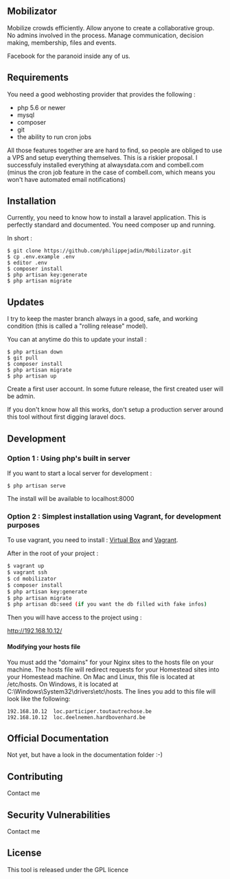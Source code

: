 ## Mobilizator

Mobilize crowds efficiently. Allow anyone to create a collaborative group. No admins involved in the process. Manage communication, decision making, membership, files and events.

Facebook for the paranoid inside any of us.

## Requirements
You need a good webhosting provider that provides the following : 
- php 5.6 or newer
- mysql
- composer
- git
- the ability to run cron jobs

All those features together are are hard to find, so people are obliged to use a VPS and setup everything themselves. This is a riskier proposal. I successfuly installed everything at alwaysdata.com and combell.com (minus the cron job feature in the case of combell.com, which means you won't have automated email notifications)



## Installation

Currently, you need to know how to install a laravel application. This is perfectly standard and documented. You need composer up and running.

In short :

```
$ git clone https://github.com/philippejadin/Mobilizator.git
$ cp .env.example .env
$ editor .env
$ composer install
$ php artisan key:generate
$ php artisan migrate
```


## Updates
I try to keep the master branch always in a good, safe, and working condition (this is called a "rolling release" model).

You can at anytime do this to update your install :

```
$ php artisan down
$ git pull
$ composer install
$ php artisan migrate
$ php artisan up
```



Create a first user account. In some future release, the first created user will be admin.


If you don't know how all this works, don't setup a production server around this tool without first digging laravel docs.

## Development

### Option 1 : Using php's built in server

If you want to start a local server for development :
```
$ php artisan serve
```
The install will be available to localhost:8000

### Option 2 : Simplest installation using Vagrant, for development purposes

To use vagrant, you need to install : [Virtual Box](https://www.virtualbox.org/wiki/Downloads) and [Vagrant](https://www.virtualbox.org/wiki/Downloads).

After in the root of your project :

````bash
$ vagrant up
$ vagrant ssh
$ cd mobilizator
$ composer install
$ php artisan key:generate
$ php artisan migrate
$ php artisan db:seed (if you want the db filled with fake infos)
````

Then you will have access to the project using :

http://192.168.10.12/

#### Modifying your hosts file

You must add the "domains" for your Nginx sites to the hosts file on your machine. The hosts file will redirect requests for your Homestead sites into your Homestead machine. On Mac and Linux, this file is located at /etc/hosts. On Windows, it is located at C:\Windows\System32\drivers\etc\hosts. The lines you add to this file will look like the following:

````
192.168.10.12  loc.participer.toutautrechose.be
192.168.10.12  loc.deelnemen.hardbovenhard.be
````

## Official Documentation

Not yet, but have a look in the documentation folder :-)

## Contributing

Contact me

## Security Vulnerabilities

Contact me

## License

This tool is released under the GPL licence
